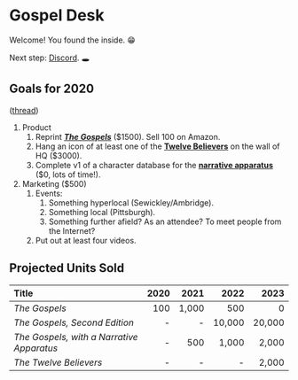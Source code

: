 # Gospel Desk

Welcome! You found the inside. 😁

Next step: [Discord](https://discord.gg/DB2aRYw). 🕳

## Goals for 2020

([thread](https://github.com/gospeldesk/www.gospeldesk.org/issues/3#issuecomment-599090915))

1. Product
    1. Reprint [**_The Gospels_**](https://github.com/gospeldesk/the-gospels/)
       ($1500). Sell 100 on Amazon.
    1. Hang an icon of at least one of the [**Twelve
       Believers**](https://github.com/gospeldesk/the-twelve-believers/) on
       the wall of HQ ($3000).
    1. Complete v1 of a character database for the [**narrative
       apparatus**](https://github.com/gospeldesk/a-narrative-apparatus/) ($0,
       lots of time!).
1. Marketing ($500)
    1. Events:
        1. Something hyperlocal (Sewickley/Ambridge).
        1. Something local (Pittsburgh).
        1. Something further afield? As an attendee? To meet people from the
           Internet?
    1. Put out at least four videos.

## Projected Units Sold

| Title | 2020 | 2021 | 2022 | 2023 |
|:------|---:|---:|---:|---:|
| _The Gospels_ | 100 | 1,000 | 500 | 0 |
| _The Gospels, Second Edition_ | - | - | 10,000 | 20,000 |
| _The Gospels, with a Narrative Apparatus_ | - | 500 | 1,000 | 2,000 |
| _The Twelve Believers_ | - | - | - | 2,000 |
